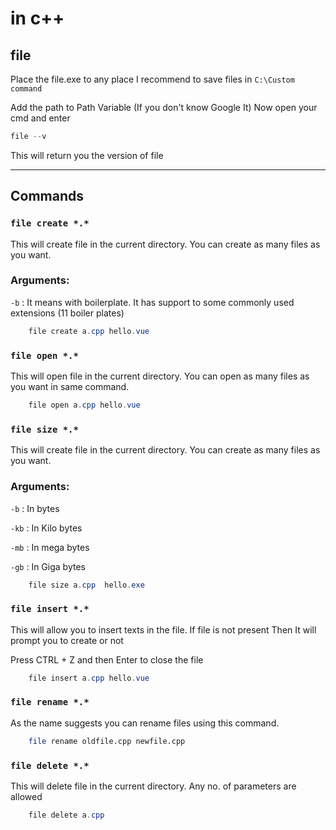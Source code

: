 #  in c++

## file
  Place the file.exe to any place 
  I recommend to save files in `C:\Custom command`
  
  Add the path  to Path Variable (If you don't know Google It)
  Now open your cmd and enter

  ```powershell
  file --v
  ```
  This will return you the version of file

  ---
## Commands 

### `file create *.*`

This will create file in the current directory.  You can create as many files as you want.


### Arguments:

 `-b` : It means with boilerplate. It has support to some commonly used extensions (11 boiler plates)

```powershell
    file create a.cpp hello.vue
```
 

 
### `file open *.*`

This will open file in the current directory.  You can open as many files as you want in same command.

```powershell
    file open a.cpp hello.vue
```

### `file size *.*`

This will create file in the current directory.  You can create as many files as you want.


### Arguments:

 `-b` : In bytes

 `-kb` : In Kilo bytes

 `-mb` : In mega bytes

 `-gb` : In Giga bytes


```powershell
    file size a.cpp  hello.exe
```

 ### `file insert *.*`

This will allow you to insert texts in the file. 
If file is not present Then It will prompt you to create or not

Press CTRL + Z and then Enter to close the file

```powershell
    file insert a.cpp hello.vue
```

 ### `file rename *.*`

As the name suggests you can rename files using this command.



```bash
    file rename oldfile.cpp newfile.cpp
```


### `file delete *.*`

This will delete file in the current directory. 
Any no. of parameters are allowed

```powershell
    file delete a.cpp 
```
 
 

